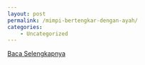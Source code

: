 ```yaml
---
layout: post
permalink: /mimpi-bertengkar-dengan-ayah/
categories:
    - Uncategorized
---
```


[Baca Selengkapnya](/05)